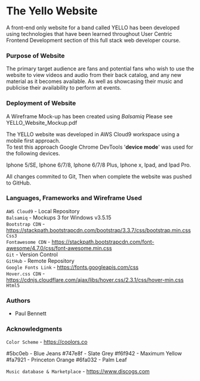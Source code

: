 # The Yello Website 

A front-end only website for a band called YELLO has been developed using technologies that have been learned throughout User Centric Frontend Development section of this full stack web developer course.

###  Purpose of Website

The primary target audience are fans and potential fans who wish to use the website to view videos and audio from their back catalog, and any new material as it becomes available.
As well as showcasing their music and publicise their availability to perform at events.

### Deployment of Website

A Wireframe Mock-up has been created using *Balsamiq* 
Please see YELLO_Website_Mockup.pdf

The YELLO website was developed in AWS Cloud9 workspace using a mobile first approach.   
To test this approach Google Chrome DevTools '**device mode**' was used for the following devices.

Iphone 5/SE, Iphone 6/7/8, Iphone 6/7/8 Plus, Iphone x, Ipad, and Ipad Pro. 

All changes commited to Git, Then when complete the website was pushed to GitHub.  

### Languages, Frameworks and Wireframe Used

`AWS Cloud9`        - Local Repository  
`Balsamiq`          - Mockups 3 for Windows v3.5.15  
`Bootstrap CDN`     - https://stackpath.bootstrapcdn.com/bootstrap/3.3.7/css/bootstrap.min.css  
`Css3`  
`Fontawesome CDN`   - https://stackpath.bootstrapcdn.com/font-awesome/4.7.0/css/font-awesome.min.css  
`Git`               - Version Control  
`GitHub`            - Remote Repository  
`Google Fonts Link` - https://fonts.googleapis.com/css  
`Hover.css CDN`     - https://cdnjs.cloudflare.com/ajax/libs/hover.css/2.3.1/css/hover-min.css  
`Html5` 

### Authors

* Paul Bennett

### Acknowledgments

`Color Scheme` - https://coolors.co

#5bc0eb - Blue Jeans
#747e8f - Slate Grey 
#f6f942 - Maximum Yellow 
#fa7921 - Princeton Orange
#6fa032 - Palm Leaf 

`Music database & Marketplace` - https://www.discogs.com